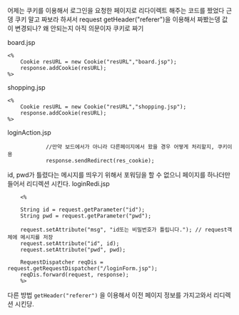 어제는 쿠키를 이용해서 로그인을 요청한 페이지로 리다이렉트 해주는 코드를 짰었다 근뎅 쿠키 말고 짜보라 하셔서 
request getHeader("referer")을 이용해서 짜봤는뎅
값이 변경되나?
왜 안되는지 아직 의문이자
쿠키로 짜기

board.jsp
```
<%
	Cookie resURL = new Cookie("resURL","board.jsp");
	response.addCookie(resURL);
%>
```
shopping.jsp
```
<%
	Cookie resURL = new Cookie("resURL","shopping.jsp");
	response.addCookie(resURL);
%>
```

loginAction.jsp
```
			//만약 보드에서가 아니라 다른페이지에서 왔을 경우 어떻게 처리할지, 쿠키이용
			response.sendRedirect(res_cookie);
```
id, pwd가 틀렸다는 메시지를 띄우기 위해서 
포워딩을 할 수 없으니 페이지를 하나더만들어서 리디렉션 시킨다.
loginRedi.jsp
```
	<%
	
	String id = request.getParameter("id");
	String pwd = request.getParameter("pwd");
	
	request.setAttribute("msg", "id또는 비밀번호가 틀립니다."); // request객체에 메시지를 저장
	request.setAttribute("id", id);
	request.setAttribute("pwd", pwd);
	
	RequestDispatcher reqDis = request.getRequestDispatcher("/loginForm.jsp");
	reqDis.forward(request, response);
	%>
```



다른 방법
```getHeader("referer")``` 을 이용해서 이전 페이지 정보를 가지고와서 리디렉션 시킨당.

<!--stackedit_data:
eyJoaXN0b3J5IjpbMjA5ODI4OTgwMSw3MzA5OTgxMTZdfQ==
-->